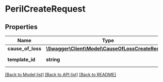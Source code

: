 # PerilCreateRequest

## Properties
Name | Type | Description | Notes
------------ | ------------- | ------------- | -------------
**cause_of_loss** | [**\Swagger\Client\Model\CauseOfLossCreateRequest**](CauseOfLossCreateRequest.md) |  | [optional] 
**template_id** | **string** | The peril template id | 

[[Back to Model list]](../../README.md#documentation-for-models) [[Back to API list]](../../README.md#documentation-for-api-endpoints) [[Back to README]](../../README.md)

